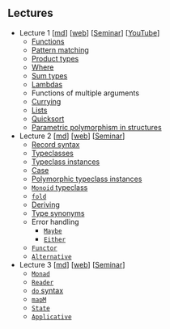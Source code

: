 ## Lectures

- Lecture 1 [[md](https://github.com/ikoHSE/sc-lectures/blob/master/1.md)] [[web](https://ikohse.github.io/sc-lectures/1.html)] [[Seminar](https://github.com/ikoHSE/sc-task-1)] [[YouTube](https://youtu.be/jvUErSlMu40)]
  - [Functions](http://learnyouahaskell.com/starting-out#babys-first-functions)
  - [Pattern matching](http://learnyouahaskell.com/syntax-in-functions#pattern-matching)
  - [Product types](http://learnyouahaskell.com/making-our-own-types-and-typeclasses#algebraic-data-types)
  - [Where](http://learnyouahaskell.com/syntax-in-functions#where)
  - [Sum types](http://learnyouahaskell.com/making-our-own-types-and-typeclasses#algebraic-data-types)
  - [Lambdas](http://learnyouahaskell.com/higher-order-functions#lambdas)
  - Functions of multiple arguments
  - [Currying](http://learnyouahaskell.com/higher-order-functions#curried-functions)
  - [Lists](http://learnyouahaskell.com/starting-out#an-intro-to-lists)
  - [Quicksort](http://learnyouahaskell.com/recursion#quick-sort)
  - [Parametric polymorphism in structures](http://learnyouahaskell.com/making-our-own-types-and-typeclasses#type-parameters)
- Lecture 2 [[md](https://github.com/ikoHSE/sc-lectures/blob/master/2.md)] [[web](https://ikohse.github.io/sc-lectures/2.html)] [[Seminar](https://github.com/ikoHSE/sc-task-2)]
  - [Record syntax](http://learnyouahaskell.com/making-our-own-types-and-typeclasses#record-syntax)
  - [Typeclasses](http://learnyouahaskell.com/types-and-typeclasses#typeclasses-101)
  - [Typeclass instances](http://learnyouahaskell.com/making-our-own-types-and-typeclasses#typeclasses-102)
  - [Case](http://learnyouahaskell.com/syntax-in-functions#case-expressions)
  - [Polymorphic typeclass instances](http://learnyouahaskell.com/making-our-own-types-and-typeclasses#typeclasses-102)
  - [`Monoid` typeclass](http://learnyouahaskell.com/functors-applicative-functors-and-monoids#monoids)
  - [`fold`](http://learnyouahaskell.com/higher-order-functions#folds)
  - [Deriving](http://learnyouahaskell.com/making-our-own-types-and-typeclasses#derived-instances)
  - [Type synonyms](http://learnyouahaskell.com/making-our-own-types-and-typeclasses#type-synonyms)
  - Error handling
    - [`Maybe`](https://hackage.haskell.org/package/base-4.12.0.0/docs/Data-Maybe.html#t:Maybe)
    - [`Either`](https://hackage.haskell.org/package/base-4.12.0.0/docs/Data-Either.html#t:Either)
  - [`Functor`](http://learnyouahaskell.com/functors-applicative-functors-and-monoids#functors-redux)
  - [`Alternative`](https://hackage.haskell.org/package/base-4.12.0.0/docs/Control-Applicative.html#t:Alternative)
- Lecture 3 [[md](https://github.com/ikoHSE/sc-lectures/blob/master/3.md)] [[web](https://ikohse.github.io/sc-lectures/3.html)] [[Seminar](https://github.com/ikoHSE/sc-task-3)]
  - [`Monad`](http://www.learnyouahaskell.com/a-fistful-of-monads)
  - [`Reader`](http://learnyouahaskell.com/for-a-few-monads-more#reader)
  - [`do` syntax](https://en.wikibooks.org/wiki/Haskell/do_notation#Translating_the_bind_operator)
  - [`mapM`](https://hackage.haskell.org/package/base-4.12.0.0/docs/Control-Monad.html#v:mapM)
  - [`State`](https://wiki.haskell.org/State_Monad)
  - [`Applicative`](http://learnyouahaskell.com/functors-applicative-functors-and-monoids#applicative-functors)
